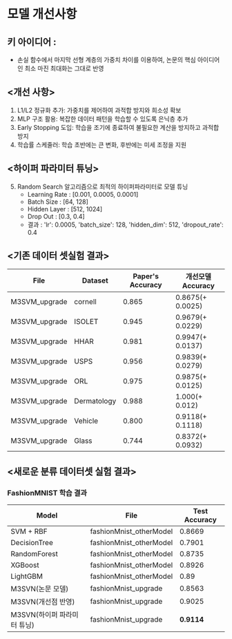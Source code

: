 # 모델 개선사항
## 키 아이디어 :
* 손실 함수에서 마지막 선형 계층의 가중치 차이를 이용하여, 논문의 핵심 아이디어인 최소 마진 최대화는 그대로 반영
## <개선 사항>
1. L1/L2 정규화 추가: 가중치를 제어하여 과적합 방지와 희소성 확보
2. MLP 구조 활용: 복잡한 데이터 패턴을 학습할 수 있도록 은닉층 추가
3. Early Stopping 도입: 학습을 조기에 종료하여 불필요한 계산을 방지하고 과적합 방지
4. 학습률 스케줄러: 학습 초반에는 큰 변화, 후반에는 미세 조정을 지원
## <하이퍼 파라미터 튜닝>
5. Random Search 알고리즘으로 최적의 하이퍼파라미터로 모델 튜닝
    - Learning Rate : [0.001, 0.0005, 0.0001]
    - Batch Size : [64, 128]
    - Hidden Layer : [512, 1024]
    - Drop Out : [0.3, 0.4]
    - 결과 : 'lr': 0.0005, 'batch_size': 128, 'hidden_dim': 512, 'dropout_rate': 0.4

## <기존 데이터 셋실험 결과>

| File | Dataset | Paper's Accuracy   | 개선모델 Accuracy |
|-------|--------|---------------|----------|
| M3SVM_upgrade | cornell   |  0.865  | 0.8675(+ 0.0025)     |
| M3SVM_upgrade | ISOLET   |  0.945  | 0.9679(+ 0.0229)        |
| M3SVM_upgrade | HHAR   |  0.981  | 0.9947(+ 0.0137)       |
| M3SVM_upgrade | USPS   |  0.956  | 0.9839(+ 0.0279)        |
| M3SVM_upgrade | ORL   |  0.975  | 0.9875(+ 0.0125)        |
| M3SVM_upgrade | Dermatology   |  0.988  | 1.000(+ 0.012)       |
| M3SVM_upgrade | Vehicle   |  0.800  | 0.9118(+ 0.1118)       |
| M3SVM_upgrade | Glass   |  0.744  | 0.8372(+ 0.0932)       |

## <새로운 분류 데이터셋 실험 결과>

### FashionMNIST 학습 결과

| Model | File   | Test Accuracy |
|-------|--------|---------------|
| SVM + RBF     | fashionMnist_otherModel | 0.8669        |
|  DecisionTree   | fashionMnist_otherModel | 0.7901        |
| RandomForest    | fashionMnist_otherModel | 0.8735        |
| XGBoost    | fashionMnist_otherModel | 0.8926       |
| LightGBM    | fashionMnist_otherModel | 0.89        |
| M3SVN(논문 모델)    | fashionMnist_upgrade | 0.8563        |
| M3SVN(개선점 반영)    | fashionMnist_upgrade | 0.9025        |
| M3SVN(하이퍼 파라미터 튜닝)    | fashionMnist_upgrade | **0.9114**        |
